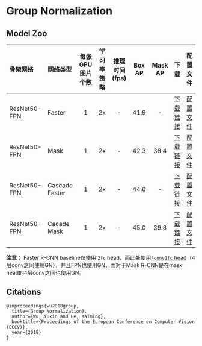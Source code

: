 # Group Normalization

## Model Zoo

| 骨架网络         | 网络类型        | 每张GPU图片个数 | 学习率策略 |推理时间(fps)| Box AP | Mask AP |  下载  | 配置文件 |
| :------------- | :------------- | :-----------: | :------: | :--------: |:-----: | :-----: | :----: | :----: |
| ResNet50-FPN   | Faster         |    1          |   2x     |    -       |  41.9  |    -    | [下载链接](https://paddledet.bj.bcebos.com/models/faster_rcnn_r50_fpn_gn_2x_coco.pdparams) | [配置文件](https://github.com/PaddlePaddle/PaddleDetection/tree/release/2.1/configs/gn/faster_rcnn_r50_fpn_gn_2x_coco.yml) |
| ResNet50-FPN   | Mask           |    1          |   2x     |    -       |  42.3   |  38.4  | [下载链接](https://paddledet.bj.bcebos.com/models/mask_rcnn_r50_fpn_gn_2x_coco.pdparams) | [配置文件](https://github.com/PaddlePaddle/PaddleDetection/tree/release/2.1/configs/gn/mask_rcnn_r50_fpn_gn_2x_coco.yml) |
| ResNet50-FPN   | Cascade Faster    |    1          |   2x     |    -       |  44.6   |  -  | [下载链接](https://paddledet.bj.bcebos.com/models/cascade_rcnn_r50_fpn_gn_2x_coco.pdparams) | [配置文件](https://github.com/PaddlePaddle/PaddleDetection/tree/release/2.1/configs/gn/cascade_rcnn_r50_fpn_gn_2x_coco.yml) |
| ResNet50-FPN   | Cacade Mask      |    1          |   2x     |    -       |  45.0   |  39.3  | [下载链接](https://paddledet.bj.bcebos.com/models/cascade_mask_rcnn_r50_fpn_gn_2x_coco.pdparams) | [配置文件](https://github.com/PaddlePaddle/PaddleDetection/tree/release/2.1/configs/gn/cascade_mask_rcnn_r50_fpn_gn_2x_coco.yml) |


**注意：** Faster R-CNN baseline仅使用 `2fc` head，而此处使用[`4conv1fc` head](https://arxiv.org/abs/1803.08494)（4层conv之间使用GN），并且FPN也使用GN，而对于Mask R-CNN是在mask head的4层conv之间也使用GN。

## Citations
```
@inproceedings{wu2018group,
  title={Group Normalization},
  author={Wu, Yuxin and He, Kaiming},
  booktitle={Proceedings of the European Conference on Computer Vision (ECCV)},
  year={2018}
}
```
